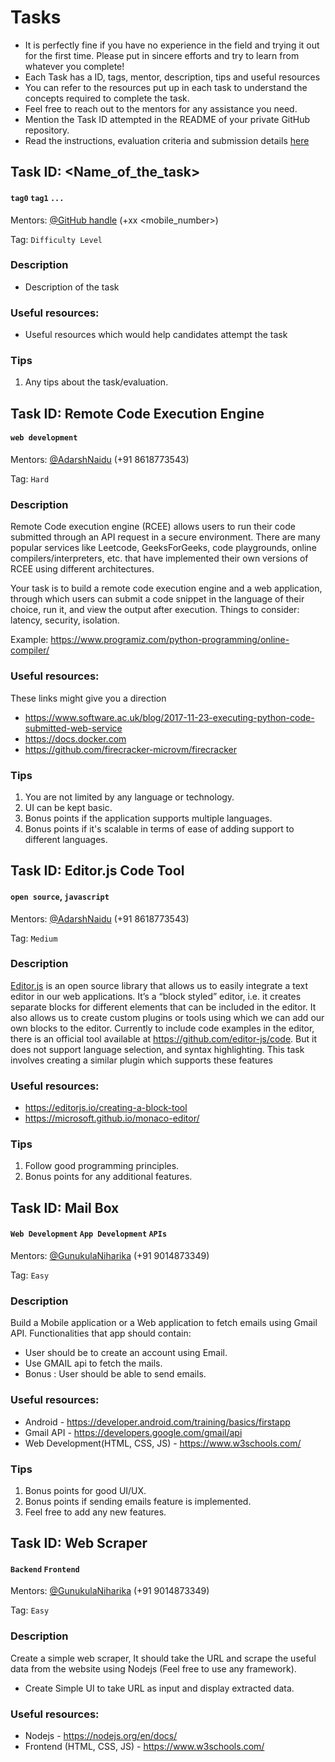 # Tasks

* It is perfectly fine if you have no experience in the field and trying it out for the first time. Please put in sincere efforts and try to learn from whatever you complete!
* Each Task has a ID, tags, mentor, description, tips and useful resources
* You can refer to the resources put up in each task to understand the concepts required to complete the task.
* Feel free to reach out to the mentors for any assistance you need.
* Mention the Task ID attempted in the README of your private GitHub repository.
* Read the instructions, evaluation criteria and submission details [here](./README.md)

## Task ID: <Name_of_the_task>
#### `tag0` `tag1` `...`

Mentors: [@GitHub handle](https://github.com) (+xx <mobile_number>)

Tag: `Difficulty Level`

### Description
* Description of the task

### Useful resources:
* Useful resources which would help candidates attempt the task

### Tips
1. Any tips about the task/evaluation.

## Task ID: Remote Code Execution Engine
#### `web development`

Mentors: [@AdarshNaidu](https://github.com/AdarshNaidu) (+91 8618773543)

Tag: `Hard`

### Description
Remote Code execution engine (RCEE) allows users to run their code submitted through an API request in a secure environment. There are many popular services like Leetcode, GeeksForGeeks, code playgrounds, online compilers/interpreters, etc. that have implemented their own versions of RCEE using different architectures.

Your task is to build a remote code execution engine and a web application, through which users can submit a code snippet in the language of their choice, run it, and view the output after execution. Things to consider: latency, security, isolation.

Example: https://www.programiz.com/python-programming/online-compiler/

### Useful resources:
These links might give you a direction
* https://www.software.ac.uk/blog/2017-11-23-executing-python-code-submitted-web-service
* https://docs.docker.com
* https://github.com/firecracker-microvm/firecracker

### Tips
1. You are not limited by any language or technology.
2. UI can be kept basic.
3. Bonus points if the application supports multiple languages.
4. Bonus points if it's scalable in terms of ease of adding support to different languages.

## Task ID: Editor.js Code Tool
#### `open source`, `javascript`

Mentors: [@AdarshNaidu](https://github.com/AdarshNaidu) (+91 8618773543)

Tag: `Medium`

### Description
[Editor.js](https://editorjs.io/) is an open source library that allows us to easily integrate a text editor in our web applications. It’s a “block styled” editor, i.e. it creates separate blocks for different elements that can be included in the editor. It also allows us to create custom plugins or tools using which we can add our own blocks to the editor. Currently to include code examples in the editor, there is an official tool available at https://github.com/editor-js/code. But it does not support language selection, and syntax highlighting. This task involves creating a similar plugin which supports these features

### Useful resources:
* https://editorjs.io/creating-a-block-tool
* https://microsoft.github.io/monaco-editor/

### Tips
1. Follow good programming principles.
2. Bonus points for any additional features.

## Task ID: Mail Box
#### `Web Development` `App Development` `APIs`

Mentors: [@GunukulaNiharika](https://github.com/GunukulaNiharika) (+91 9014873349)

Tag: `Easy`

### Description
Build a Mobile application or a Web application to fetch emails using Gmail API.
Functionalities that app should contain:
* User should be to create an account using Email.
* Use GMAIL api to fetch the mails.
* Bonus : User should be able to send emails.

### Useful resources:
* Android - https://developer.android.com/training/basics/firstapp
* Gmail API - https://developers.google.com/gmail/api
* Web Development(HTML, CSS, JS) - https://www.w3schools.com/

### Tips
1. Bonus points for good UI/UX.
2. Bonus points if sending emails feature is implemented.
3. Feel free to add any new features.

## Task ID: Web Scraper
#### `Backend` `Frontend`

Mentors: [@GunukulaNiharika](https://github.com/GunukulaNiharika) (+91 9014873349)

Tag: `Easy`

### Description
Create a simple web scraper, It should take the URL and scrape the useful data from the website using Nodejs (Feel free to use any framework).
* Create Simple UI to take URL as input and display extracted data.

### Useful resources:
* Nodejs - https://nodejs.org/en/docs/
* Frontend (HTML, CSS, JS) - https://www.w3schools.com/

